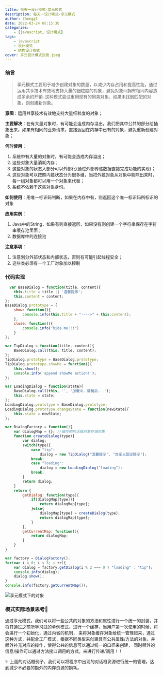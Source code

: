 ```yaml
---
title: 每天一设计模式-享元模式
description: 每天一设计模式-享元模式
author: Zhenggl
date: 2022-03-24 08:15:36
categories:
    - [javascript, 设计模式]
tags:
    - javascript
    - 设计模式
    - 结构设计模式
cover: 享元设计模式封面.jpeg
---
```


### 前言
> 享元模式主要用于减少创建对象的数量，以减少内存占用和提高性能，通过运用共享技术有效地支持大量的细粒度的对象，避免对象间拥有相同内容造成多余的开销.
> 这种模式尝试重用现有的同类对象，如果未找到匹配的对象，则创建新对象。

**意图**：运用共享技术有效地支持大量细粒度的对象；

**主要解决**：在有大量对象时，有可能会造成内存溢出，我们把其中公共的部分给抽象出来，如果有相同的业务请求，直接返回在内存中已有的对象，避免重新创建对象；

**何时使用**：
1. 系统中有大量的对象时，有可能会造成内存溢出；
2. 这些对象大量消耗内存；
3. 这些对象的状态大部分可以外部化(通过外部传递数据直接完成功能的实现)；
4. 这些对象可以按照内蕴状态分为很多组，当把外蕴对象从对象中剔除出来时，每一组对象都可以用一个对象来代替；
5. 系统不依赖于这些对象身份。

**如何使用**：用唯一标识码判断，如果在内存中有，则返回这个唯一标识码所标识的对象

**应用实例**：
1. Java中的String，如果有则直接返回，如果没有则创建一个字符串保存在字符串缓存池里面；
2. 数据库中的连接池

**注意事项**：
1. 注意划分外部状态和内部状态，否则有可能引起线程安全；
2. 这些类必须有一个工厂对象加以控制

### 代码实现
```javascript
  var BaseDialog = function(title, content){
	this.title = title || '温馨提示';
	this.content = content;
};
BaseDialog.prototype = {
	show: function(){
		console.info(this.title + "---->" + this.content);
	},
	close: function(){
		console.info("hide me!!!")
	}
};

var TipDialog = function(title, content){
	BaseDialog.call(this, title, content);
};
TipDialog.prototype = BaseDialog.prototype;
TipDialog.prototype.showMe = function(){
	this.show();
	console.info('append showMe action!');
};

var LoadingDialog = function(state){
	BaseDialog.call(this, '', '加载中，请稍后...');
	this.state = state;
};
LoadingDialog.prototype = BaseDialog.prototype;
LoadingDialog.prototype.changeState = function(newState){
	this.state = newState;
};

var DialogFactory = function(){
	var dialogMap = {};	//缓存的对话框对象存储对象
	function createDialog(type){
		var dialog;
		switch(type){
			case "tip":
				dialog = new TipDialog("温馨提示", "自定义固定提示");
			break;
			case "loading":
				dialog = new LoadingDialog("loading");
			break;
		}
		return dialog;
	}
	return {
		getDialog: function(type){
			if(dialogMap[type]){
				return dialogMap[type];
			}else{
				dialogMap[type] = createDialog(type);
				return dialogMap[type];
			}
		},
		getCurrentMap: function(){
			return dialogMap;
		}
	}
}

var factory = DialogFactory();
for(var i = 0; i < 5; i ++){
	var dialog = factory.getDialog(i % 2 === 0 ? "loading" : "tip");
	console.info(dialog);
	dialog.show();
}
console.info(factory.getCurrentMap());
```

![享元模式下的对象](享元模式下的对象.png)

### 模式实际场景思考🤔
通过享元模式，我们可以将一些公共的对象的方法和属性进行一个统一的封装，并将其通过之前所学习过的单例模式，进行一个缓存，当用户第一次使用的时候，将会进行一个初始化，通过内省的机制，
来将对象缓存对象给统一管理起来，通过这种方式，并配合工厂模式，根据不同类型来创建具有公共属性/方法的对象，并额外补充对应的操作，使得公共的信息可以通过统一的口径来创建，
同时额外的信息/操作可以通过方法接口调用的方式，来进行传递/调用！！

✨ 上面的对话框例子，我们可以将程序中出现的对话框资源进行统一的管理，达到减少不必要的额外的内存资源的损耗。
